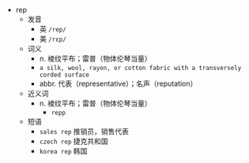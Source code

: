 - rep
  - 发音
    - 英 `/rep/`
    - 美 `/rɛp/`
  - 词义
    - n. 棱纹平布；雷普（物体伦琴当量）
    - `a silk, wool, rayon, or cotton fabric with a transversely corded surface `
    - abbr. 代表（representative）；名声（reputation）
  - 近义词
    - n. 棱纹平布；雷普（物体伦琴当量）
      - `repp`
  - 短语
    - `sales rep` 推销员，销售代表 
    - `czech rep` 捷克共和国 
    - `korea rep` 韩国 
